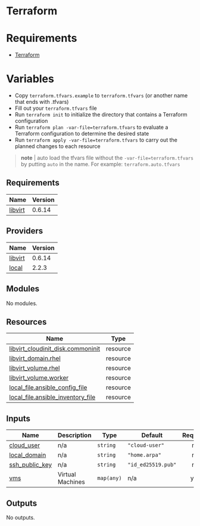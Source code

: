 Terraform
===

Requirements
===

* [Terraform](https://learn.hashicorp.com/tutorials/terraform/install-cli)

Variables
===
* Copy `terraform.tfvars.example` to `terraform.tfvars` (or another name that ends with .tfvars)
* Fill out your `terraform.tfvars` file
* Run `terraform init` to initialize the directory that contains a Terraform configuration
* Run `terraform plan -var-file=terraform.tfvars` to evaluate a Terraform configuration to determine the desired state 
* Run `terraform apply -var-file=terraform.tfvars` to carry out the planned changes to each resource


> **note** | auto load the tfvars file without the `-var-file=terraform.tfvars` by putting `auto` in the name. For example: `terraform.auto.tfvars`

<!-- BEGIN_TF_DOCS -->
## Requirements

| Name | Version |
|------|---------|
| <a name="requirement_libvirt"></a> [libvirt](#requirement\_libvirt) | 0.6.14 |

## Providers

| Name | Version |
|------|---------|
| <a name="provider_libvirt"></a> [libvirt](#provider\_libvirt) | 0.6.14 |
| <a name="provider_local"></a> [local](#provider\_local) | 2.2.3 |

## Modules

No modules.

## Resources

| Name | Type |
|------|------|
| [libvirt_cloudinit_disk.commoninit](https://registry.terraform.io/providers/dmacvicar/libvirt/0.6.14/docs/resources/cloudinit_disk) | resource |
| [libvirt_domain.rhel](https://registry.terraform.io/providers/dmacvicar/libvirt/0.6.14/docs/resources/domain) | resource |
| [libvirt_volume.rhel](https://registry.terraform.io/providers/dmacvicar/libvirt/0.6.14/docs/resources/volume) | resource |
| [libvirt_volume.worker](https://registry.terraform.io/providers/dmacvicar/libvirt/0.6.14/docs/resources/volume) | resource |
| [local_file.ansible_config_file](https://registry.terraform.io/providers/hashicorp/local/latest/docs/resources/file) | resource |
| [local_file.ansible_inventory_file](https://registry.terraform.io/providers/hashicorp/local/latest/docs/resources/file) | resource |

## Inputs

| Name | Description | Type | Default | Required |
|------|-------------|------|---------|:--------:|
| <a name="input_cloud_user"></a> [cloud\_user](#input\_cloud\_user) | n/a | `string` | `"cloud-user"` | no |
| <a name="input_local_domain"></a> [local\_domain](#input\_local\_domain) | n/a | `string` | `"home.arpa"` | no |
| <a name="input_ssh_public_key"></a> [ssh\_public\_key](#input\_ssh\_public\_key) | n/a | `string` | `"id_ed25519.pub"` | no |
| <a name="input_vms"></a> [vms](#input\_vms) | Virtual Machines | `map(any)` | n/a | yes |

## Outputs

No outputs.
<!-- END_TF_DOCS -->
